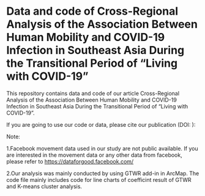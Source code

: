 # Data and code of Cross-Regional Analysis of the Association Between Human Mobility and COVID-19 Infection in Southeast Asia During the Transitional Period of “Living with COVID-19”

This repository contains data and code of our article Cross-Regional Analysis of the Association Between Human Mobility and COVID-19 Infection in Southeast Asia During the Transitional Period of “Living with COVID-19”.

If you are going to use our code or data, please cite our publication (DOI: ):

Note: 

1.Facebook movement data used in our study are not public available. If you are interested in the movement data or any other data from facebook, please refer to https://dataforgood.facebook.com/

2.Our analysis was mainly conducted by using GTWR add-in in ArcMap. The code file mainly includes code for line charts of coefficint result of GTWR and K-means cluster analysis.
